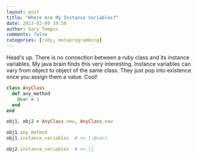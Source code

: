 ```yaml
---
layout: post
title: "Where Are My Instance Variables?"
date: 2013-02-09 19:58
author: Gary Tempus
comments: false
categories: [ruby, metaprogramming] 
---
```


Head's up. There is no connection between a ruby class and its instance variables. My java brain finds this very interesting. Instance variables can vary from object to object of the same class. They just pop into existence once you assign them a value. Cool!

``` ruby
class AnyClass
  def any_method
    @var = 1
  end
end

obj1, obj2 = AnyClass.new, AnyClass.new

obj1.any_method
obj1.instance_variables  # => [:@var]

obj2.instance_variables  # => []
```

